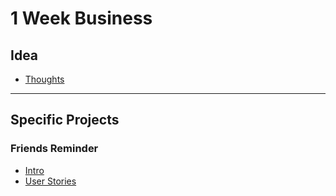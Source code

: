 # 1 Week Business

## Idea

- [Thoughts](/01_idea/thoughts.md)

---

## Specific Projects

### Friends Reminder

- [Intro](/friends-reminder/intro.md)
- [User Stories](/friends-reminder/user-stories.md)
